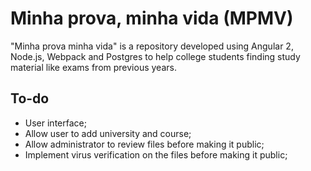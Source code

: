 Minha prova, minha vida (MPMV)
============================

"Minha prova minha vida" is a repository developed using Angular 2, Node.js, Webpack and Postgres to help college students finding study material like exams from previous years.


To-do
---------------

- User interface;
- Allow user to add university and course;
- Allow administrator to review files before making it public;
- Implement virus verification on the files before making it public;

